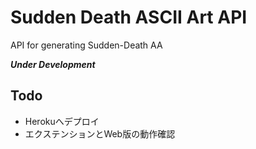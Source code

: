 # Sudden Death ASCII Art API
API for generating Sudden-Death AA

***Under Development***

## Todo

* Herokuへデプロイ
* エクステンションとWeb版の動作確認
